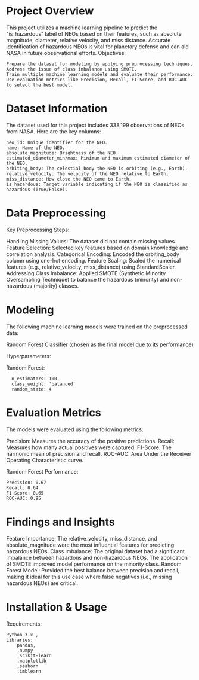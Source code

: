 # Project Overview

This project utilizes a machine learning pipeline to predict the "is_hazardous" label of NEOs based on their features, such as absolute magnitude, diameter, relative velocity, and miss distance. Accurate identification of hazardous NEOs is vital for planetary defense and can aid NASA in future observational efforts.
Objectives:

	Prepare the dataset for modeling by applying preprocessing techniques.
	Address the issue of class imbalance using SMOTE.
	Train multiple machine learning models and evaluate their performance.
	Use evaluation metrics like Precision, Recall, F1-Score, and ROC-AUC to select the best model.

# Dataset Information

The dataset used for this project includes 338,199 observations of NEOs from NASA. Here are the key columns:

	neo_id: Unique identifier for the NEO.
	name: Name of the NEO.
	absolute_magnitude: Brightness of the NEO.
	estimated_diameter_min/max: Minimum and maximum estimated diameter of the NEO.
	orbiting_body: The celestial body the NEO is orbiting (e.g., Earth).
	relative_velocity: The velocity of the NEO relative to Earth.
	miss_distance: How close the NEO came to Earth.
	is_hazardous: Target variable indicating if the NEO is classified as hazardous (True/False).

# Data Preprocessing
Key Preprocessing Steps:

Handling Missing Values: The dataset did not contain missing values.
Feature Selection: Selected key features based on domain knowledge and correlation analysis.
Categorical Encoding: Encoded the orbiting_body column using one-hot encoding.
Feature Scaling: Scaled the numerical features (e.g., relative_velocity, miss_distance) using StandardScaler.
Addressing Class Imbalance: Applied SMOTE (Synthetic Minority Oversampling Technique) to balance the hazardous (minority) and non-hazardous (majority) classes.

# Modeling

The following machine learning models were trained on the preprocessed data:

Random Forest Classifier (chosen as the final model due to its performance)

Hyperparameters:

Random Forest:

      n_estimators: 100
      class_weight: 'balanced'
      random_state: 4

# Evaluation Metrics

The models were evaluated using the following metrics:

Precision: Measures the accuracy of the positive predictions.
Recall: Measures how many actual positives were captured.
F1-Score: The harmonic mean of precision and recall.
ROC-AUC: Area Under the Receiver Operating Characteristic curve.

Random Forest Performance:

	Precision: 0.67
	Recall: 0.64
	F1-Score: 0.65
	ROC-AUC: 0.95

# Findings and Insights

Feature Importance: The relative_velocity, miss_distance, and absolute_magnitude were the most influential features for predicting hazardous NEOs. 
Class Imbalance: The original dataset had a significant imbalance between hazardous and non-hazardous NEOs. The application of SMOTE improved model performance on the minority class.
Random Forest Model: Provided the best balance between precision and recall, making it ideal for this use case where false negatives (i.e., missing hazardous NEOs) are critical.

 # Installation & Usage
Requirements:

    Python 3.x ,
    Libraries:
        pandas,
        ,numpy
        ,scikit-learn
        ,matplotlib
        ,seaborn
        ,imblearn
